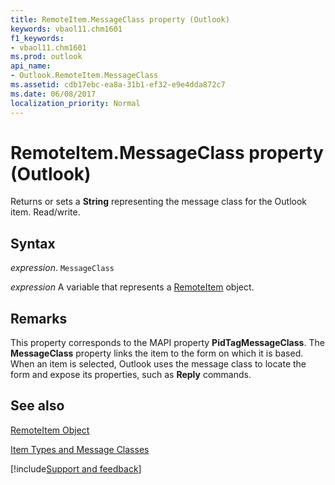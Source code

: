 ```yaml
---
title: RemoteItem.MessageClass property (Outlook)
keywords: vbaol11.chm1601
f1_keywords:
- vbaol11.chm1601
ms.prod: outlook
api_name:
- Outlook.RemoteItem.MessageClass
ms.assetid: cdb17ebc-ea8a-31b1-ef32-e9e4dda872c7
ms.date: 06/08/2017
localization_priority: Normal
---
```



# RemoteItem.MessageClass property (Outlook)

Returns or sets a **String** representing the message class for the Outlook item. Read/write.


## Syntax

_expression_. `MessageClass`

_expression_ A variable that represents a [RemoteItem](Outlook.RemoteItem.md) object.


## Remarks

This property corresponds to the MAPI property  **PidTagMessageClass**. The **MessageClass** property links the item to the form on which it is based. When an item is selected, Outlook uses the message class to locate the form and expose its properties, such as **Reply** commands.


## See also


[RemoteItem Object](Outlook.RemoteItem.md)



[Item Types and Message Classes](../outlook/Concepts/Forms/item-types-and-message-classes.md)

[!include[Support and feedback](~/includes/feedback-boilerplate.md)]